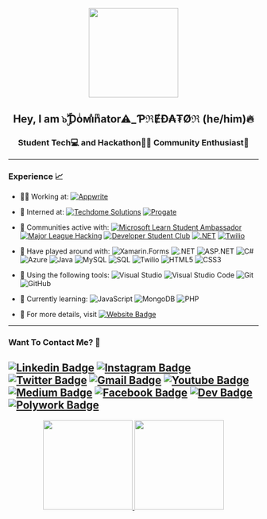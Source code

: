 <p align="center">
    <img src="https://telegra.ph/file/41bbcfff7e44f81c7f38f.jpg" width="180">
</p>
<h2 align="center"> Hey, I am ๖ۣۜƊoͥᴍiͣnͫator⚠_ƤℜɆĐ₳₮Øℜ (he/him)🔥 </h2>
<h3 align="center"> Student Tech💻 and Hackathon👨‍💻 Community Enthusiast💝 </h3>

---

### Experience 📈

- 👩‍💻 Working at: [![Appwrite](https://img.shields.io/badge/-Appwrite-f02e65?style=plastic&logo=Appwrite&logoColor=white)](https://appwrite.io)
- 🤵 Interned at: [![Techdome Solutions](https://img.shields.io/badge/-Techdome_Solutions-blue?style=plastic&logo=Website&logoColor=white)](https://www.linkedin.com/company/techdome-solutions/) [![Progate](http://img.shields.io/badge/-Progate-purple?style=plastic&logo=progate&logoColor=white&link=https://progate.com/)](https://progate.com/)
- 🙌 Communities active with: [![Microsoft Learn Student Ambassador](https://img.shields.io/badge/-Microsoft_Learn_Student_Ambassador-blue?style=plastic&logo=microsoft&link=https://studentambassadors.microsoft.com/en-US/profile/3686)](https://studentambassadors.microsoft.com/en-US/profile/3686) [![Major League Hacking](http://img.shields.io/badge/-Major_League_Hacking-white?style=plastic&logo=major-league-hacking&logoColor=265A8F&link=https://mlh.io/)](https://mlh.io/) [![Developer Student Club](https://img.shields.io/badge/-Developer_Student_Club_Amity_University-red?style=plastic&logo=google&logoColor=white&link=https://bit.ly/dsc-amity-discord)](https://bit.ly/dsc-amity-discord) [![.NET](http://img.shields.io/badge/-.NET_Foundation-purple?style=plastic&logo=.Net&logoColor=white&link=https://dotnetfoundation.org/)](https://dotnetfoundation.org/) [![Twilio](https://img.shields.io/badge/-Twilio_Champions-navy?style=plastic&logo=twilio)](https://twilio.com/champions)

- 🔭 Have played around with: ![Xamarin.Forms](https://img.shields.io/badge/-Xamarin.Forms-blue?style=plastic&logo=xamarin&logoColor=white) ![.NET](http://img.shields.io/badge/-.NET_Core-purple?style=plastic&logo=.Net&logoColor=white) ![ASP.NET](https://img.shields.io/badge/-ASP.NET-blue?style=plastic&amp;logo=.Net&amp;logoColor=white) ![C#](http://img.shields.io/badge/-C%23-orange?style=plastic&logo=c-sharp&logoColor=white) ![Azure](https://img.shields.io/badge/-Microsoft_Azure-azure?style=plastic&logo=microsoft-azure&logoColor=blue) ![Java](https://img.shields.io/badge/-Java-red?style=plastic&logo=java&logoColor=white) ![MySQL](https://img.shields.io/badge/-MySQL-yellow?style=plastic&amp;logo=mysql&amp;logoColor=white) ![SQL](https://img.shields.io/badge/-SQL-green?style=plastic&logo=Microsoft-SQL-Server) ![Twilio](https://img.shields.io/badge/-Twilio-navy?style=plastic&logo=twilio) ![HTML5](https://img.shields.io/badge/-HTML5-E34F26?style=plastic&logo=html5&logoColor=white) ![CSS3](https://img.shields.io/badge/-CSS3-1572B6?style=plastic&logo=css3) 

- 🔧 Using the following tools: ![Visual Studio](https://img.shields.io/badge/-Visual_Studio-violet?style=plastic&logo=visual-studio) ![Visual Studio Code](https://img.shields.io/badge/-VS_Code-blue?style=plastic&logo=visual-studio-code) ![Git](https://img.shields.io/badge/-Git-orange?style=plastic&logo=git&logoColor=white) ![GitHub](https://img.shields.io/badge/-GitHub-purple?style=plastic&logo=github)

- 🌱 Currently learning:  ![JavaScript](https://img.shields.io/badge/-JavaScript-purple?style=plastic&logo=javascript) ![MongoDB](https://img.shields.io/badge/-MongoDB-white?style=plastic&logo=mongodb) ![PHP](https://img.shields.io/badge/-PHP-black?style=plastic&amp;logo=php&amp;logoColor=white)

- 📜 For more details, visit [![Website Badge](https://img.shields.io/badge/-My_Website-blue?style=plastic&logo=Website&logoColor=white)](https://adityaoberai.live)

---

### Want To Contact Me? 📱

[![Linkedin Badge](https://img.shields.io/badge/-Aditya_Oberai-blue?style=plastic&logo=Linkedin&logoColor=white&link=https://www.linkedin.com/in/adityaoberai1/)](https://www.linkedin.com/in/adityaoberai1/)
[![Instagram Badge](https://img.shields.io/badge/-adityaoberai1-purple?style=plastic&logo=instagram&logoColor=white&link=https://instagram.com/adityaoberai1/)](https://instagram.com/adityaoberai1)
[![Twitter Badge](https://img.shields.io/badge/-adityaoberai1-blue?style=plastic&logo=Twitter&logoColor=white&link=https://twitter.com/adityaoberai1/)](https://twitter.com/adityaoberai1/)
[![Gmail Badge](https://img.shields.io/badge/adityaoberai1@gmail.com-white?style=plastic&logo=Gmail&logoColor=&link=mailto:adityaoberai1@gmail.com)](mailto:adityaoberai1@gmail.com)
[![Youtube Badge](https://img.shields.io/badge/-Aditya_Oberai-darkred?style=plastic&logo=youtube&logoColor=white&link=https://www.youtube.com/channel/UCTbP-EnvU0l76d2yIoiZruQ)](https://www.youtube.com/channel/UCTbP-EnvU0l76d2yIoiZruQ)
[![Medium Badge](https://img.shields.io/badge/-@adityaoberai1-black?style=plastic&labelColor=000000&logo=Medium&link=https://medium.com/@adityaoberai1/)](https://medium.com/@adityaoberai1)
[![Facebook Badge](https://img.shields.io/badge/-Aditya_Oberai-blue?style=plastic&logo=Facebook&logoColor=white&link=https://facebook.com/aoberai23)](https://www.facebook.com/aoberai23/)
[![Dev Badge](https://img.shields.io/badge/-Aditya_Oberai-black?style=plastic&logo=dev.to&logoColor=white&link=https://dev.to/adityaoberai)](https://dev.to/adityaoberai)
[![Polywork Badge](https://img.shields.io/badge/-Aditya_Oberai-black?style=plastic&logo=polywork&logoColor=white&link=https://www.polywork.com/adityaoberai1)](https://www.polywork.com/adityaoberai1)
---


<p align="center">
<a href="https://github.com/adityaoberai">
  <img height="180em" src="https://github-readme-stats.vercel.app/api?username=adityaoberai&show_icons=true&theme=algolia&include_all_commits=true&count_private=true"/>
  <img height="180em" src="https://github-readme-stats.vercel.app/api/top-langs/?username=adityaoberai&theme=algolia"/>
</a>
</p>
